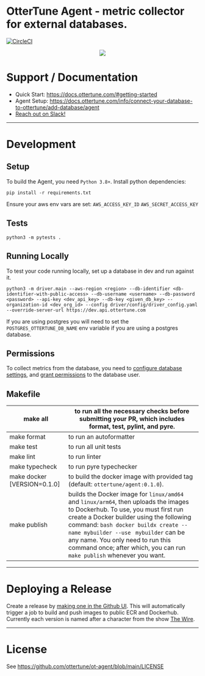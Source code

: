 # OtterTune Agent - metric collector for external databases.

[![CircleCI](https://circleci.com/gh/ottertune/ot-agent/tree/main.svg?style=svg&circle-token=371db20e018f2af9c286f96230a18d178657d9a1)](https://circleci.com/gh/ottertune/ot-agent/tree/main)

<p align="center">
  <img src="https://user-images.githubusercontent.com/3093192/135324592-ec28dc1a-4542-45c3-b371-76e30c0e375b.png">
</p>

# Support / Documentation

- Quick Start: https://docs.ottertune.com/#getting-started
- Agent Setup: https://docs.ottertune.com/info/connect-your-database-to-ottertune/add-database/agent
- [Reach out on Slack!](https://join.slack.com/t/ottertune-community/shared_invite/zt-wr4gztk0-Sta_86xRQ6~o3WRpMvRlgA)

----

# Development

## Setup

To build the Agent, you need `Python 3.8+`. Install python dependencies:
```
pip install -r requirements.txt
```

Ensure your aws env vars are set: `AWS_ACCESS_KEY_ID` `AWS_SECRET_ACCESS_KEY`

## Tests

```
python3 -m pytests .
```

## Running Locally

To test your code running locally, set up a database in dev and run against it.

```
python3 -m driver.main --aws-region <region> --db-identifier <db-identifier-with-public-access> --db-username <username> --db-password <password> --api-key <dev_api_key> --db-key <given_db_key> --organization-id <dev_org_id> --config driver/config/driver_config.yaml --override-server-url https://dev.api.ottertune.com
```

If you are using postgres you will need to set the `POSTGRES_OTTERTUNE_DB_NAME` env variable if you are using a postgres database.

## Permissions
To collect metrics from the database, you need to [configure database settings](https://docs.ottertune.com/info/connect-your-database-to-ottertune/add-database#configure-database-settings), and [grant permissions](https://docs.ottertune.com/info/connect-your-database-to-ottertune/add-database/guarded-public-access#create-the-database-user-and-grant-permissions-1) to the database user.

## Makefile

| make all                    | to run all the necessary checks before submitting your PR, which includes format, test, pylint, and pyre.                                                                                                                                                                                                                                                                    |
|-----------------------------|------------------------------------------------------------------------------------------------------------------------------------------------------------------------------------------------------------------------------------------------------------------------------------------------------------------------------------------------------------------------------|
| make format                 | to run an autoformatter                                                                                                                                                                                                                                                                                                                                                      |
| make test                   | to run all unit tests                                                                                                                                                                                                                                                                                                                                                        |
| make lint                   | to run linter                                                                                                                                                                                                                                                                                                                                                                |
| make typecheck              | to run pyre typechecker                                                                                                                                                                                                                                                                                                                                                      |
| make docker [VERSION=0.1.0] | to build the docker image with provided tag (default: `ottertune/agent:0.1.0`).                                                                                                                                                                                                                                                                                              |
| make publish                | builds the Docker image for `linux/amd64` and `linux/arm64`, then uploads the images to Dockerhub. To use, you must first run create a Docker builder using the following command:  ```bash docker buildx create --name mybuilder --use ```  `mybuilder` can be any name. You only need to run this command once; after which, you can run `make publish` whenever you want. |

----

# Deploying a Release

Create a release by [making one in the Github UI](https://github.com/ottertune/ot-agent/releases/new). This will automatically trigger a job to build and push images to public ECR and Dockerhub. Currently each version is named after a character from the show [The Wire](https://en.wikipedia.org/wiki/The_Wire).

----

# License

See https://github.com/ottertune/ot-agent/blob/main/LICENSE
